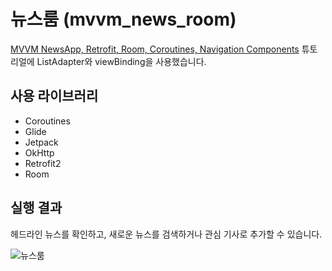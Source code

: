 뉴스룸 (mvvm_news_room)
==
[MVVM NewsApp, Retrofit, Room, Coroutines, Navigation Components](https://www.youtube.com/playlist?list=PLQkwcJG4YTCRF8XiCRESq1IFFW8COlxYJ) 튜토리얼에 ListAdapter와 viewBinding을 사용했습니다.   

   
    
## 사용 라이브러리

* Coroutines
* Glide
* Jetpack
* OkHttp
* Retrofit2
* Room

## 실행 결과
헤드라인 뉴스를 확인하고, 새로운 뉴스를 검색하거나 관심 기사로 추가할 수 있습니다.

![뉴스룸](https://user-images.githubusercontent.com/74890579/138404719-519bfc00-ac0e-4a45-a33c-6dccd25f4adc.gif)

